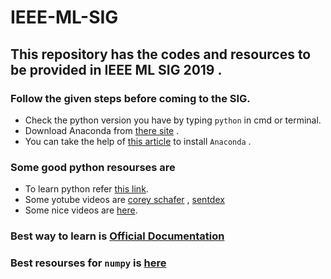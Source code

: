 # IEEE-ML-SIG
## This repository has the codes and resources to be provided in IEEE ML SIG 2019 . 
### Follow the given steps before coming to the SIG. 
*  Check the python version you have by typing ` python ` in cmd or terminal. 
* Download Anaconda from [there site](https://www.anaconda.com/distribution/#download-section) . 
* You can take the help of [this article](https://www.datacamp.com/community/tutorials/installing-anaconda-windows) to install `Anaconda` .

### Some good python resourses are   

* To learn python refer [this link](https://www.udacity.com/course/introduction-to-python--ud1110).
* Some yotube videos are [corey schafer](https://www.youtube.com/user/schafer5) , [sentdex](https://www.youtube.com/user/sentdex)
* Some nice videos are [here](https://www.youtube.com/watch?v=rfscVS0vtbw).
### Best way to learn is [Official Documentation](https://docs.python.org/3/)

### Best resourses for `numpy` is [here](https://scipy-lectures.org/) 